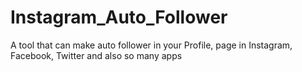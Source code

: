 # Instagram_Auto_Follower
A tool that can make auto follower in your Profile, page in Instagram, Facebook, Twitter and also so many apps
